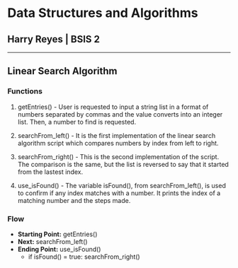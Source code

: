 # Data Structures and Algorithms

## Harry Reyes | BSIS 2

---

## Linear Search Algorithm

### Functions

1. getEntries() - User is requested to input a string list in a format of numbers separated by commas and the value converts into an integer list. Then, a number to find is requested.

2. searchFrom_left() - It is the first implementation of the linear search algorithm script which compares numbers by index from left to right.

3. searchFrom_right() - This is the second implementation of the script. The comparison is the same, but the list is reversed to say that it started from the lastest index.

4. use_isFound() - The variable isFound(), from searchFrom_left(), is used to confirm if any index matches with a number. It prints the index of a matching number and the steps made.

### Flow

- **Starting Point:** getEntries()
- **Next:** searchFrom_left()
- **Ending Point:** use_isFound()
    - if isFound() = true: searchFrom_right()